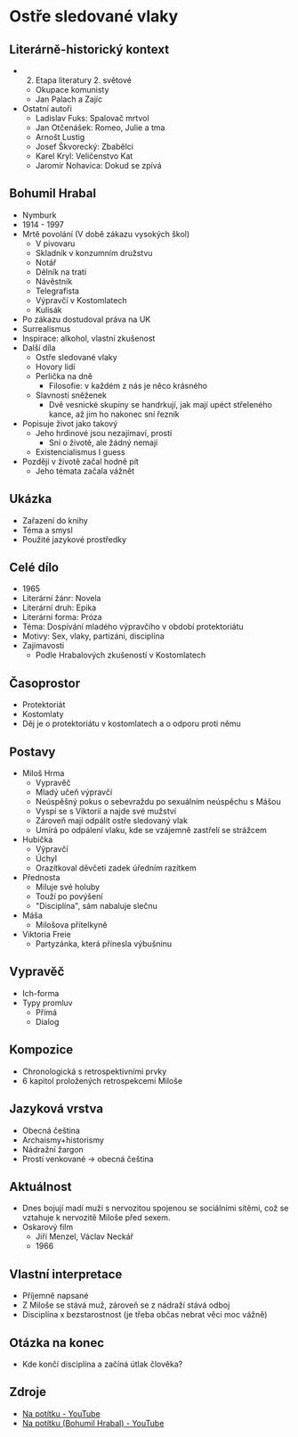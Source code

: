 # Ostře sledované vlaky

## Literárně-historický kontext
- 2. Etapa literatury 2. světové
    - Okupace komunisty
    - Jan Palach a Zajíc
- Ostatní autoři
    - Ladislav Fuks: Spalovač mrtvol
    - Jan Otčenášek: Romeo, Julie a tma
    - Arnošt Lustig
    - Josef Škvorecký: Zbabělci
    - Karel Kryl: Veličenstvo Kat
    - Jaromír Nohavica: Dokud se zpívá

## Bohumil Hrabal
- Nymburk
- 1914 - 1997
- Mrtě povolání (V době zákazu vysokých škol)
    - V pivovaru
    - Skladník v konzumním družstvu
    - Notář
    - Dělník na trati
    - Návěstník
    - Telegrafista
    - Výpravčí v Kostomlatech
    - Kulisák
- Po zákazu dostudoval práva na UK
- Surrealismus
- Inspirace: alkohol, vlastní zkušenost
- Další díla
    - Ostře sledované vlaky
    - Hovory lidí
    - Perlička na dně
        - Filosofie: v každém z nás je něco krásného
    - Slavnosti sněženek
        - Dvě vesnické skupiny se handrkují, jak mají upéct střeleného kance, až jim ho nakonec sní řezník
- Popisuje život jako takový
    - Jeho hrdinové jsou nezajímaví, prostí
        - Sní o životě, ale žádný nemají
    - Existencialismus I guess
- Později v životě začal hodně pít
    - Jeho témata začala vážnět

## Ukázka
- Zařazení do knihy
- Téma a smysl
- Použité jazykové prostředky

## Celé dílo
- 1965
- Literární žánr: Novela
- Literární druh: Epika
- Literární forma: Próza
- Téma: Dospívání mladého výpravčího v období protektoriátu
- Motivy: Sex, vlaky, partizáni, disciplína
- Zajímavosti
    - Podle Hrabalových zkušeností v Kostomlatech

## Časoprostor
- Protektoriát
- Kostomlaty
- Děj je o protektoriátu v kostomlatech a o odporu proti němu

## Postavy
- Miloš Hrma
    - Vypravěč
    - Mladý učeň výpravčí
    - Neúspěšný pokus o sebevraždu po sexuálním neúspěchu s Mášou
    - Vyspí se s Viktorií a najde své mužství
    - Zároveň mají odpálit ostře sledovaný vlak
    - Umírá po odpálení vlaku, kde se vzájemně zastřelí se strážcem
- Hubička
    - Výpravčí
    - Úchyl
    - Orazítkoval děvčeti zadek úředním razítkem
- Přednosta
    - Miluje své holuby
    - Touží po povýšení
    - "Disciplína", sám nabaluje slečnu
- Máša
    - Milošova přítelkyně
- Viktoria Freie
    - Partyzánka, která přínesla výbušninu

## Vypravěč
- Ich-forma
- Typy promluv
    - Přímá
    - Dialog

## Kompozice
- Chronologická s retrospektivními prvky
- 6 kapitol proložených retrospekcemi Miloše

## Jazyková vrstva
- Obecná čeština
- Archaismy+historismy
- Nádražní žargon
- Prostí venkované -> obecná čeština

## Aktuálnost
- Dnes bojují madí muži s nervozitou spojenou se sociálními sítěmi, což se vztahuje k nervozitě Miloše před sexem.
- Oskarový film
    - Jiří Menzel, Václav Neckář
    - 1966

## Vlastní interpretace
- Příjemně napsané
- Z Miloše se stává muž, zároveň se z nádraží stává odboj
- Disciplína x bezstarostnost (je třeba občas nebrat věci moc vážně)

## Otázka na konec
- Kde končí disciplína a začíná útlak člověka?

## Zdroje
- [Na potítku - YouTube](https://www.youtube.com/watch?v=SQaX-4TGvf8&t=960s)
- [Na potítku (Bohumil Hrabal) - YouTube](https://www.youtube.com/watch?v=m_kUZaRpck8)